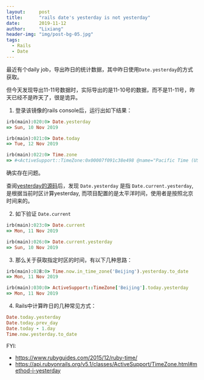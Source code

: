 ```yaml
---
layout:     post
title:      "rails date's yesterday is not yesterday"
date:       2019-11-12
author:     "Lixiang"
header-img: "img/post-bg-05.jpg"
tags:
  - Rails
  - Date
---
```


最近有个daily job，导出昨日的统计数据，其中昨日使用`Date.yesterday`的方式获取。

但今天发现导出11-11号数据时，实际导出的是11-10号的数据，而不是11-11号，昨天已经不是昨天了，很是诡异。

1) 登录该镜像的rails console后，运行出如下结果：

```ruby
irb(main):020:0> Date.yesterday
=> Sun, 10 Nov 2019

irb(main):021:0> Date.today
=> Tue, 12 Nov 2019

irb(main):022:0> Time.zone
=> #<ActiveSupport::TimeZone:0x00007f091c38e498 @name="Pacific Time (US & Canada)", @utc_offset=nil, @tzinfo=#<TZInfo::TimezoneProxy: America/Los_Angeles>>
```

确实存在问题。

查阅[yesterday的源码](https://apidock.com/rails/Date/yesterday/class)后，发现 `Date.yesterday` 是指 `Date.current.yesterday`, 是根据当前时区计算yesterday, 而项目配置的是太平洋时间，使用者是按照北京时间来的。

2) 如下验证 `Date.current`

```ruby
irb(main):023:0> Date.current
=> Mon, 11 Nov 2019

irb(main):026:0> Date.current.yesterday
=> Sun, 10 Nov 2019
```

3) 那么关于获取指定时区的时间，有以下几种思路：

```ruby
irb(main):028:0> Time.now.in_time_zone('Beijing').yesterday.to_date
=> Mon, 11 Nov 2019

irb(main):030:0> ActiveSupport::TimeZone['Beijing'].today.yesterday
=> Mon, 11 Nov 2019

```

4) Rails中计算昨日的几种常见方式：

```ruby
Date.today.yesterday
Date.today.prev_day
Date.today - 1.day
Time.now.yesterday.to_date
```

FYI:

- https://www.rubyguides.com/2015/12/ruby-time/
- https://api.rubyonrails.org/v5.1/classes/ActiveSupport/TimeZone.html#method-i-yesterday
